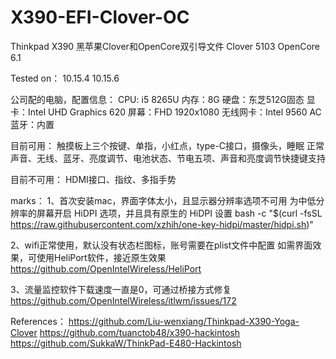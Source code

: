 # X390-EFI-Clover-OC
Thinkpad X390 黑苹果Clover和OpenCore双引导文件
Clover 5103
OpenCore 6.1

Tested on：
10.15.4
10.15.6

公司配的电脑，配置信息：
CPU: i5 8265U
内存：8G
硬盘：东芝512G固态
显卡：Intel UHD Graphics 620
屏幕：FHD 1920x1080
无线网卡：Intel 9560 AC
蓝牙：内置

目前可用： 
触摸板上三个按键、单指，小红点，type-C接口，摄像头，睡眠 正常
声音、无线、蓝牙、亮度调节、电池状态、节电五项、声音和亮度调节快捷键支持

目前不可用：
HDMI接口、指纹、多指手势

marks：
1、首次安装mac，界面字体太小，且显示器分辨率选项不可用
为中低分辨率的屏幕开启 HiDPI 选项，并且具有原生的 HiDPI 设置
bash -c "$(curl -fsSL https://raw.githubusercontent.com/xzhih/one-key-hidpi/master/hidpi.sh)"

2、wifi正常使用，默认没有状态栏图标，账号需要在plist文件中配置
如需界面效果，可使用HeliPort软件，接近原生效果
https://github.com/OpenIntelWireless/HeliPort

3、流量监控软件下载速度一直是0，可通过桥接方式修复
https://github.com/OpenIntelWireless/itlwm/issues/172



References：
https://github.com/Liu-wenxiang/Thinkpad-X390-Yoga-Clover
https://github.com/tuanctob48/x390-hackintosh
https://github.com/SukkaW/ThinkPad-E480-Hackintosh
